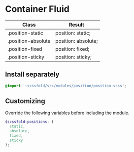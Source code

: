 # Container Fluid

| Class              | Result                                          |
| ------------------ | ----------------------------------------------- |
| .position-static   | position: static;                               |
| .position-absolute | position: absolute;                             |
| .position-fixed    | position: fixed;                                |
| .position-sticky   | position: sticky;                               |

## Install separately

```scss
@import '~scssfold/src/modules/position/position.scss';
```

## Customizing

Override the following variables before including the module.

```scss
$scssfold-positions: (
  static,
  absolute,
  fixed,
  sticky
);
```
